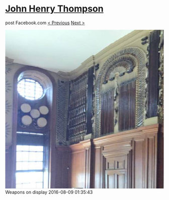 # [John Henry Thompson](../README.md)
post Facebook.com
[< Previous](2016-08-09-3.md) [Next >](2016-08-09-5.md)

[![](../media/2016-08-09/Timeline-Photos-Weapons-on-display.jpg)](../README.md)
Weapons on display
2016-08-09 01:35:43